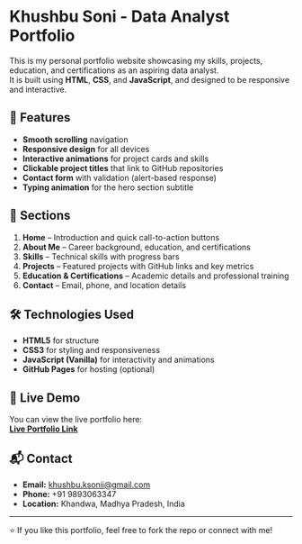 
# Khushbu Soni - Data Analyst Portfolio

This is my personal portfolio website showcasing my skills, projects, education, and certifications as an aspiring data analyst.  
It is built using **HTML**, **CSS**, and **JavaScript**, and designed to be responsive and interactive.

## 🚀 Features
- **Smooth scrolling** navigation
- **Responsive design** for all devices
- **Interactive animations** for project cards and skills
- **Clickable project titles** that link to GitHub repositories
- **Contact form** with validation (alert-based response)
- **Typing animation** for the hero section subtitle

## 📂 Sections
1. **Home** – Introduction and quick call-to-action buttons  
2. **About Me** – Career background, education, and certifications  
3. **Skills** – Technical skills with progress bars  
4. **Projects** – Featured projects with GitHub links and key metrics  
5. **Education & Certifications** – Academic details and professional training  
6. **Contact** – Email, phone, and location details  

## 🛠️ Technologies Used
- **HTML5** for structure
- **CSS3** for styling and responsiveness
- **JavaScript (Vanilla)** for interactivity and animations
- **GitHub Pages** for hosting (optional)

## 📸 Live Demo
You can view the live portfolio here:  
[**Live Portfolio Link**](https://yourusername.github.io/your-repo-name)

## 📬 Contact
- **Email:** khushbu.ksonii@gmail.com  
- **Phone:** +91 9893063347  
- **Location:** Khandwa, Madhya Pradesh, India  

---

⭐ If you like this portfolio, feel free to fork the repo or connect with me!
